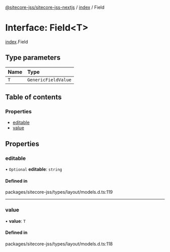 [@sitecore-jss/sitecore-jss-nextjs](../README.md) / [index](../modules/index.md) / Field

# Interface: Field\<T\>

[index](../modules/index.md).Field

## Type parameters

| Name | Type |
| :------ | :------ |
| `T` | `GenericFieldValue` |

## Table of contents

### Properties

- [editable](index.Field.md#editable)
- [value](index.Field.md#value)

## Properties

### editable

• `Optional` **editable**: `string`

#### Defined in

packages/sitecore-jss/types/layout/models.d.ts:119

___

### value

• **value**: `T`

#### Defined in

packages/sitecore-jss/types/layout/models.d.ts:118
